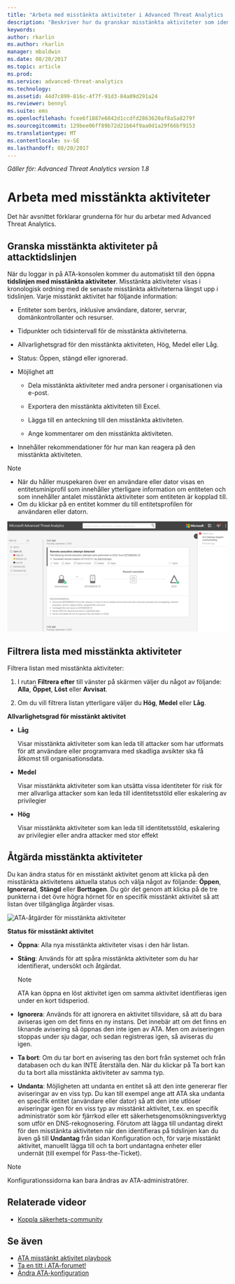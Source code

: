 ```yaml
---
title: "Arbeta med misstänkta aktiviteter i Advanced Threat Analytics | Microsoft Docs"
description: "Beskriver hur du granskar misstänkta aktiviteter som identifieras av ATA"
keywords: 
author: rkarlin
ms.author: rkarlin
manager: mbaldwin
ms.date: 08/20/2017
ms.topic: article
ms.prod: 
ms.service: advanced-threat-analytics
ms.technology: 
ms.assetid: 44d7c899-816c-4f7f-91d3-84a09d291a24
ms.reviewer: bennyl
ms.suite: ems
ms.openlocfilehash: fcee6f1887e6842d1ccdfd2863620af8a5a8279f
ms.sourcegitcommit: 129bee06ff89b72d21b64f9aa0d1a29f66bf9153
ms.translationtype: MT
ms.contentlocale: sv-SE
ms.lasthandoff: 08/20/2017
---
```

*Gäller för: Advanced Threat Analytics version 1.8*



# <a name="working-with-suspicious-activities"></a>Arbeta med misstänkta aktiviteter
Det här avsnittet förklarar grunderna för hur du arbetar med Advanced Threat Analytics.

## <a name="review-suspicious-activities-on-the-attack-time-line"></a>Granska misstänkta aktiviteter på attacktidslinjen
När du loggar in på ATA-konsolen kommer du automatiskt till den öppna **tidslinjen med misstänkta aktiviteter**. Misstänkta aktiviteter visas i kronologisk ordning med de senaste misstänkta aktiviteterna längst upp i tidslinjen.
Varje misstänkt aktivitet har följande information:

-   Entiteter som berörs, inklusive användare, datorer, servrar, domänkontrollanter och resurser.

-   Tidpunkter och tidsintervall för de misstänkta aktiviteterna.

-   Allvarlighetsgrad för den misstänkta aktiviteten, Hög, Medel eller Låg.

-   Status: Öppen, stängd eller ignorerad.

-   Möjlighet att

    -   Dela misstänkta aktiviteter med andra personer i organisationen via e-post.

    -   Exportera den misstänkta aktiviteten till Excel.

    -   Lägga till en anteckning till den misstänkta aktiviteten.

    -   Ange kommentarer om den misstänkta aktiviteten.

-   Innehåller rekommendationer för hur man kan reagera på den misstänkta aktiviteten.

> [!NOTE]
> -   När du håller muspekaren över en användare eller dator visas en entitetsminiprofil som innehåller ytterligare information om entiteten och som innehåller antalet misstänkta aktiviteter som entiteten är kopplad till.
> -   Om du klickar på en entitet kommer du till entitetsprofilen för användaren eller datorn.

![Tidslinjebild för misstänkta aktiviteter i ATA](media/ATA-Suspicious-Activity-Timeline.JPG)

## <a name="filter-suspicious-activities-list"></a>Filtrera lista med misstänkta aktiviteter
Filtrera listan med misstänkta aktiviteter:

1.  I rutan **Filtrera efter** till vänster på skärmen väljer du något av följande: **Alla**, **Öppet**, **Löst** eller **Avvisat**.

2.  Om du vill filtrera listan ytterligare väljer du **Hög**, **Medel** eller **Låg**.

**Allvarlighetsgrad för misstänkt aktivitet**

-   **Låg**

    Visar misstänkta aktiviteter som kan leda till attacker som har utformats för att användare eller programvara med skadliga avsikter ska få åtkomst till organisationsdata.

-   **Medel**

    Visar misstänkta aktiviteter som kan utsätta vissa identiteter för risk för mer allvarliga attacker som kan leda till identitetsstöld eller eskalering av privilegier

-   **Hög**

    Visar misstänkta aktiviteter som kan leda till identitetsstöld, eskalering av privilegier eller andra attacker med stor effekt




## <a name="remediating-suspicious-activities"></a>Åtgärda misstänkta aktiviteter
Du kan ändra status för en misstänkt aktivitet genom att klicka på den misstänkta aktivitetens aktuella status och välja något av följande: **Öppen**, **Ignorerad**, **Stängd** eller **Borttagen**.
Du gör det genom att klicka på de tre punkterna i det övre högra hörnet för en specifik misstänkt aktivitet så att listan över tillgängliga åtgärder visas.

![ATA-åtgärder för misstänkta aktiviteter](./media/sa-actions.png)

**Status för misstänkt aktivitet**

-   **Öppna**: Alla nya misstänkta aktiviteter visas i den här listan.

-   **Stäng**: Används för att spåra misstänkta aktiviteter som du har identifierat, undersökt och åtgärdat.

    > [!NOTE]
    > ATA kan öppna en löst aktivitet igen om samma aktivitet identifieras igen under en kort tidsperiod.

-   **Ignorera**: Används för att ignorera en aktivitet tillsvidare, så att du bara aviseras igen om det finns en ny instans. Det innebär att om det finns en liknande avisering så öppnas den inte igen av ATA. Men om aviseringen stoppas under sju dagar, och sedan registreras igen, så aviseras du igen.

- **Ta bort**: Om du tar bort en avisering tas den bort från systemet och från databasen och du kan INTE återställa den. När du klickar på Ta bort kan du ta bort alla misstänkta aktiviteter av samma typ.

- **Undanta**: Möjligheten att undanta en entitet så att den inte genererar fler aviseringar av en viss typ. Du kan till exempel ange att ATA ska undanta en specifik entitet (användare eller dator) så att den inte utlöser aviseringar igen för en viss typ av misstänkt aktivitet, t.ex. en specifik administratör som kör fjärrkod eller ett säkerhetsgenomsökningsverktyg som utför en DNS-rekognosering. Förutom att lägga till undantag direkt för den misstänkta aktiviteten när den identifieras på tidslinjen kan du även gå till **Undantag** från sidan Konfiguration och, för varje misstänkt aktivitet, manuellt lägga till och ta bort undantagna enheter eller undernät (till exempel för Pass-the-Ticket). 
> [!NOTE]
> Konfigurationssidorna kan bara ändras av ATA-administratörer.


## <a name="related-videos"></a>Relaterade videor
- [Koppla säkerhets-community](https://channel9.msdn.com/Shows/Microsoft-Security/Join-the-Security-Community)


## <a name="see-also"></a>Se även
- [ATA misstänkt aktivitet playbook](http://aka.ms/ataplaybook)
- [Ta en titt i ATA-forumet!](https://social.technet.microsoft.com/Forums/security/home?forum=mata)
- [Ändra ATA-konfiguration](modifying-ata-center-configuration.md)
